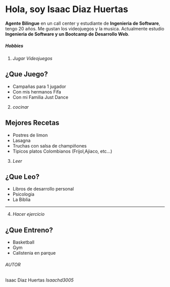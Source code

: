 # Hola, soy Isaac Diaz Huertas

**Agente Bilingue** en un call center y estudiante de **Ingenieria de Software**, tengo 20 años.
Me gustan los videojuegos y la musica. Actualmente estudio **Ingenieria de Software y un Bootcamp de Desarrollo Web**.

##### **Hobbies**

1. _Jugar Videojuegos_

## ¿Que Juego?

- Campañas para 1 jugador
- Con mis hermanos Fifa
- Con mi Familia Just Dance

2. _cocinar_

## Mejores Recetas

- Postres de limon
- Lasagna
- Truchas con salsa de champiñones
- Tipicos platos Colombianos (Frijol,Ajiaco, etc...)

3. _Leer_

## ¿Que Leo?

- Libros de desarrollo personal
- Psicologia
- La Biblia

---

4. _Hacer ejercicio_

## ¿Que Entreno?

- Basketball
- Gym
- Calistenia en parque

###### AUTOR

Isaac Diaz Huertas
_Isaachd3005_
